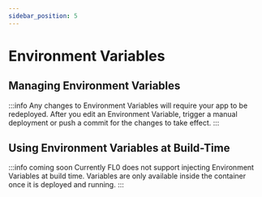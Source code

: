 ```yaml
---
sidebar_position: 5
---
```


# Environment Variables

## Managing Environment Variables

:::info
Any changes to Environment Variables will require your app to be redeployed. After you edit an Environment Variable, trigger a manual deployment or push a commit for the changes to take effect.
:::

## Using Environment Variables at Build-Time

:::info coming soon
Currently FL0 does not support injecting Environment Variables at build time. Variables are only available inside the container once it is deployed and running.
:::
